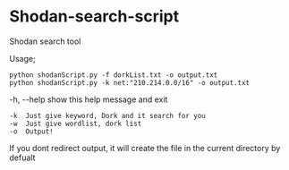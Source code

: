 # Shodan-search-script
Shodan search tool

Usage;

	python shodanScript.py -f dorkList.txt -o output.txt
	python shodanScript.py -k net:"210.214.0.0/16" -o output.txt
	
-h, --help  show this help message and exit

	-k  Just give keyword, Dork and it search for you
	-w  Just give wordlist, dork list
 	-o  Output!
 
If you dont redirect output, it will create the file in the current directory by defualt
